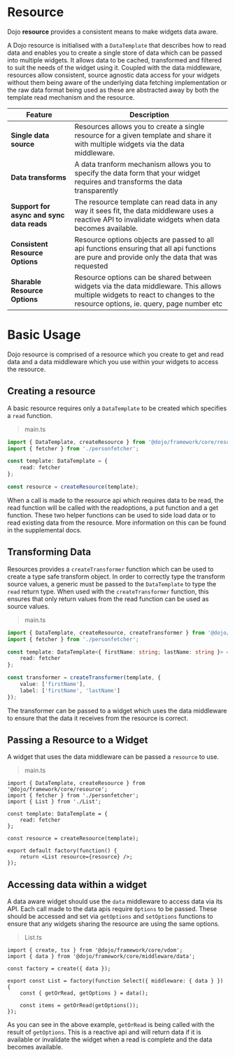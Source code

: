 # Resource

Dojo **resource** provides a consistent means to make widgets data aware.

A Dojo resource is initialised with a `DataTemplate` that describes how to read data and enables you to create a single store of data which can be passed into multiple widgets. It allows data to be cached, transformed and filtered to suit the needs of the widget using it. Coupled with the data middleware, resources allow consistent, source agnostic data access for your widgets without them being aware of the underlying data fetching implementation or the raw data format being used as these are abstracted away by both the template read mechanism and the resource.

| Feature                                   | Description                                                                                                                                                                  |
| ----------------------------------------- | ---------------------------------------------------------------------------------------------------------------------------------------------------------------------------- |
| **Single data source**                    | Resources allows you to create a single resource for a given template and share it with multiple widgets via the data middleware.                                            |
| **Data transforms**                       | A data tranform mechanism allows you to specify the data form that your widget requires and transforms the data transparently                                                |
| **Support for async and sync data reads** | The resource template can read data in any way it sees fit, the data middleware uses a reactive API to invalidate widgets when data becomes available.                       |
| **Consistent Resource Options**           | Resource options objects are passed to all api functions ensuring that all api functions are pure and provide only the data that was requested                               |
| **Sharable Resource Options**             | Resource options can be shared between widgets via the data middleware. This allows multiple widgets to react to changes to the resource options, ie. query, page number etc |

# Basic Usage

Dojo resource is comprised of a resource which you create to get and read data and a data middleware which you use within your widgets to access the resource.

## Creating a resource

A basic resource requires only a `DataTemplate` to be created which specifies a `read` function.

> main.ts

```ts
import { DataTemplate, createResource } from '@dojo/framework/core/resource';
import { fetcher } from './personfetcher';

const template: DataTemplate = {
	read: fetcher
};

const resource = createResource(template);
```

When a call is made to the resource api which requires data to be read, the read function will be called with the readoptions, a put function and a get function. These two helper functions can be used to side load data or to read existing data from the resource. More information on this can be found in the supplemental docs.

## Transforming Data

Resources provides a `createTransformer` function which can be used to create a type safe transform object. In order to correctly type the transform source values, a generic must be passed to the `DataTemplate` to type the `read` return type. When used with the `createTransformer` function, this ensures that only return values from the read function can be used as source values.

> main.ts

```ts
import { DataTemplate, createResource, createTransformer } from '@dojo/framework/core/resource';
import { fetcher } from './personfetcher';

const template: DataTemplate<{ firstName: string; lastName: string }> = {
	read: fetcher
};

const transformer = createTransformer(template, {
	value: ['firstName'],
	label: ['firstName', 'lastName']
});
```

The transformer can be passed to a widget which uses the data middleware to ensure that the data it receives from the resource is correct.

## Passing a Resource to a Widget

A widget that uses the data middleware can be passed a `resource` to use.

> main.ts

```tsx
import { DataTemplate, createResource } from '@dojo/framework/core/resource';
import { fetcher } from './personfetcher';
import { List } from './List';

const template: DataTemplate = {
	read: fetcher
};

const resource = createResource(template);

export default factory(function() {
	return <List resource={resource} />;
});
```

## Accessing data within a widget

A data aware widget should use the `data` middleware to access data via its API. Each call made to the data apis require `Options` to be passed. These should be accessed and set via `getOptions` and `setOptions` functions to ensure that any widgets sharing the resource are using the same options.

> List.ts

```tsx
import { create, tsx } from '@dojo/framework/core/vdom';
import { data } from '@dojo/framework/core/middleware/data';

const factory = create({ data });

export const List = factory(function Select({ middleware: { data } }) {
	const { getOrRead, getOptions } = data();

	const items = getOrRead(getOptions());
});
```

As you can see in the above example, `getOrRead` is being called with the result of `getOptions`. This is a reactive api and will return data if it is available or invalidate the widget when a read is complete and the data becomes available.
